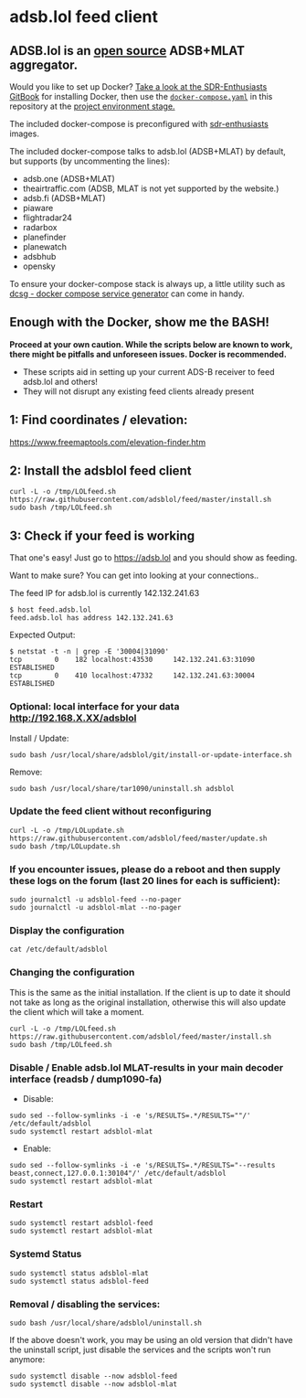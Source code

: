 # adsb.lol feed client
## ADSB.lol is an [open source](https://github.com/adsblol/infra) ADSB+MLAT aggregator.

Would you like to set up Docker? [Take a look at the SDR-Enthusiasts GitBook](https://sdr-enthusiasts.gitbook.io/ads-b/setting-up-the-host-system/install-docker) for installing Docker, then use the [`docker-compose.yaml`](docker-compose.yaml) in this repository at the [project environment stage.](https://sdr-enthusiasts.gitbook.io/ads-b/foundations/prepare-the-project-environment)

The included docker-compose is preconfigured with [sdr-enthusiasts](https://github.com/sdr-enthusiasts/) images.

The included docker-compose talks to adsb.lol (ADSB+MLAT) by default, but supports (by uncommenting the lines):

- adsb.one (ADSB+MLAT)
- theairtraffic.com (ADSB, MLAT is not yet supported by the website.)
- adsb.fi (ADSB+MLAT)
- piaware 
- flightradar24 
- radarbox 
- planefinder 
- planewatch
- adsbhub
- opensky

To ensure your docker-compose stack is always up, a little utility such as [dcsg - docker compose service generator](https://github.com/andreaskoch/dcsg) can come in handy.

## Enough with the Docker, show me the BASH!

**Proceed at your own caution. While the scripts below are known to work, there might be pitfalls and unforeseen issues. Docker is recommended.**


- These scripts aid in setting up your current ADS-B receiver to feed adsb.lol and others!
- They will not disrupt any existing feed clients already present

## 1: Find coordinates / elevation:

<https://www.freemaptools.com/elevation-finder.htm>

## 2: Install the adsblol feed client

```
curl -L -o /tmp/LOLfeed.sh https://raw.githubusercontent.com/adsblol/feed/master/install.sh
sudo bash /tmp/LOLfeed.sh
```

## 3: Check if your feed is working

That one's easy! Just go to <https://adsb.lol> and you should show as feeding.

Want to make sure? You can get into looking at your connections..

The feed IP for adsb.lol is currently 142.132.241.63

```
$ host feed.adsb.lol
feed.adsb.lol has address 142.132.241.63
```

Expected Output:
```
$ netstat -t -n | grep -E '30004|31090'
tcp        0    182 localhost:43530     142.132.241.63:31090      ESTABLISHED
tcp        0    410 localhost:47332     142.132.241.63:30004      ESTABLISHED
```

### Optional: local interface for your data http://192.168.X.XX/adsblol

Install / Update:
```
sudo bash /usr/local/share/adsblol/git/install-or-update-interface.sh
```
Remove:
```
sudo bash /usr/local/share/tar1090/uninstall.sh adsblol
```

### Update the feed client without reconfiguring

```
curl -L -o /tmp/LOLupdate.sh https://raw.githubusercontent.com/adsblol/feed/master/update.sh
sudo bash /tmp/LOLupdate.sh
```


### If you encounter issues, please do a reboot and then supply these logs on the forum (last 20 lines for each is sufficient):

```
sudo journalctl -u adsblol-feed --no-pager
sudo journalctl -u adsblol-mlat --no-pager
```


### Display the configuration

```
cat /etc/default/adsblol
```

### Changing the configuration

This is the same as the initial installation.
If the client is up to date it should not take as long as the original installation,
otherwise this will also update the client which will take a moment.

```
curl -L -o /tmp/LOLfeed.sh https://raw.githubusercontent.com/adsblol/feed/master/install.sh
sudo bash /tmp/LOLfeed.sh
```

### Disable / Enable adsb.lol MLAT-results in your main decoder interface (readsb / dump1090-fa)

- Disable:

```
sudo sed --follow-symlinks -i -e 's/RESULTS=.*/RESULTS=""/' /etc/default/adsblol
sudo systemctl restart adsblol-mlat
```
- Enable:

```
sudo sed --follow-symlinks -i -e 's/RESULTS=.*/RESULTS="--results beast,connect,127.0.0.1:30104"/' /etc/default/adsblol
sudo systemctl restart adsblol-mlat
```

### Restart

```
sudo systemctl restart adsblol-feed
sudo systemctl restart adsblol-mlat
```


### Systemd Status

```
sudo systemctl status adsblol-mlat
sudo systemctl status adsblol-feed
```


### Removal / disabling the services:

```
sudo bash /usr/local/share/adsblol/uninstall.sh
```

If the above doesn't work, you may be using an old version that didn't have the uninstall script, just disable the services and the scripts won't run anymore:

```
sudo systemctl disable --now adsblol-feed
sudo systemctl disable --now adsblol-mlat
```
